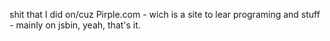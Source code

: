 shit that I did on/cuz Pirple.com - wich is a site to lear programing and stuff - mainly on jsbin, yeah, that's it.
